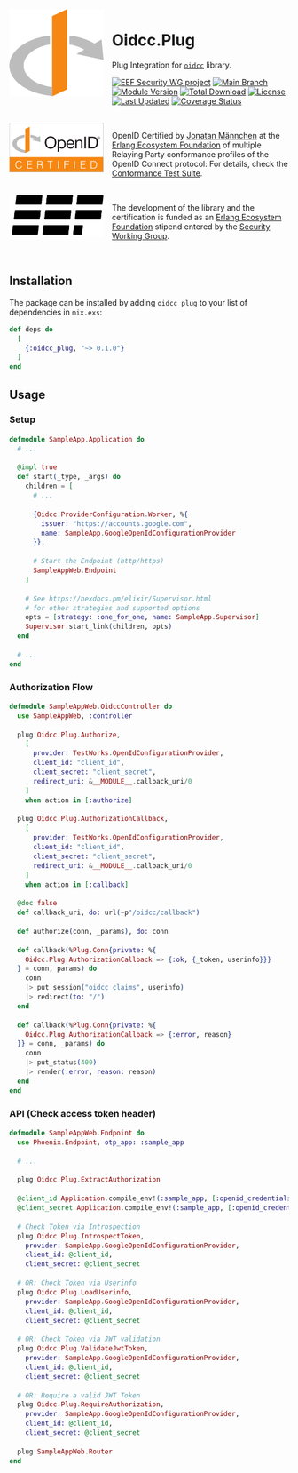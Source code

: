<div style="margin-right: 15px; float: left;">
  <img
    align="left"
    src="assets/logo.svg"
    alt="OpenID Connect Logo"
    width="170px"
  />
</div>

# Oidcc.Plug

Plug Integration for [`oidcc`](https://hex.pm/packages/oidcc) library.

[![EEF Security WG project](https://img.shields.io/badge/EEF-Security-black)](https://github.com/erlef/security-wg)
[![Main Branch](https://github.com/erlef/oidcc_plug/actions/workflows/branch_main.yml/badge.svg?branch=main)](https://github.com/erlef/oidcc_plug/actions/workflows/branch_main.yml)
[![Module Version](https://img.shields.io/hexpm/v/oidcc_plug.svg)](https://hex.pm/packages/oidcc_plug)
[![Total Download](https://img.shields.io/hexpm/dt/oidcc_plug.svg)](https://hex.pm/packages/oidcc_plug)
[![License](https://img.shields.io/hexpm/l/oidcc_plug.svg)](https://github.com/erlef/oidcc_plug/blob/main/LICENSE)
[![Last Updated](https://img.shields.io/github/last-commit/erlef/oidcc_plug.svg)](https://github.com/erlef/oidcc_plug/commits/master)
[![Coverage Status](https://coveralls.io/repos/github/erlef/oidcc_plug/badge.svg?branch=main)](https://coveralls.io/github/erlef/oidcc_plug?branch=main)

<br clear="left"/>

<picture style="margin-right: 15px; float: left;">
  <source
    media="(prefers-color-scheme: dark)"
    srcset="assets/certified-dark.svg"
    width="170px"
    align="left"
  />
  <source
    media="(prefers-color-scheme: light)"
    srcset="assets/certified-light.svg"
    width="170px"
    align="left"
  />
  <img
    src="assets/certified-light.svg"
    alt="OpenID Connect Certified Logo"
    width="170px"
    align="left"
  />
</picture>

OpenID Certified by [Jonatan Männchen](https://github.com/maennchen) at the
[Erlang Ecosystem Foundation](https://github.com/erlef) of multiple Relaying
Party conformance profiles of the OpenID Connect protocol:
For details, check the
[Conformance Test Suite](https://github.com/erlef/oidcc_conformance).

<br clear="left"/>

<picture style="margin-right: 15px; float: left;">
  <source
    media="(prefers-color-scheme: dark)"
    srcset="assets/erlef-logo-dark.svg"
    width="170px"
    align="left"
  />
  <source
    media="(prefers-color-scheme: light)"
    srcset="assets/erlef-logo-light.svg"
    width="170px"
    align="left"
  />
  <img
    src="assets/erlef-logo-light.svg"
    alt="Erlang Ecosystem Foundation Logo"
    width="170px"
    align="left"
  />
</picture>

The development of the library and the certification is funded as an
[Erlang Ecosystem Foundation](https://erlef.org/) stipend entered by the
[Security Working Group](https://erlef.org/wg/security).

<br clear="left"/>

## Installation

The package can be installed by adding `oidcc_plug` to your list of dependencies
in `mix.exs`:

```elixir
def deps do
  [
    {:oidcc_plug, "~> 0.1.0"}
  ]
end
```

## Usage

### Setup

```elixir
defmodule SampleApp.Application do
  # ...

  @impl true
  def start(_type, _args) do
    children = [
      # ...

      {Oidcc.ProviderConfiguration.Worker, %{
        issuer: "https://accounts.google.com",
        name: SampleApp.GoogleOpenIdConfigurationProvider
      }},

      # Start the Endpoint (http/https)
      SampleAppWeb.Endpoint
    ]

    # See https://hexdocs.pm/elixir/Supervisor.html
    # for other strategies and supported options
    opts = [strategy: :one_for_one, name: SampleApp.Supervisor]
    Supervisor.start_link(children, opts)
  end

  # ...
end
```

### Authorization Flow

```elixir
defmodule SampleAppWeb.OidccController do
  use SampleAppWeb, :controller

  plug Oidcc.Plug.Authorize,
    [
      provider: TestWorks.OpenIdConfigurationProvider,
      client_id: "client_id",
      client_secret: "client_secret",
      redirect_uri: &__MODULE__.callback_uri/0
    ]
    when action in [:authorize]

  plug Oidcc.Plug.AuthorizationCallback,
    [
      provider: TestWorks.OpenIdConfigurationProvider,
      client_id: "client_id",
      client_secret: "client_secret",
      redirect_uri: &__MODULE__.callback_uri/0
    ]
    when action in [:callback]

  @doc false
  def callback_uri, do: url(~p"/oidcc/callback")

  def authorize(conn, _params), do: conn

  def callback(%Plug.Conn{private: %{
    Oidcc.Plug.AuthorizationCallback => {:ok, {_token, userinfo}}}
  } = conn, params) do
    conn
    |> put_session("oidcc_claims", userinfo)
    |> redirect(to: "/")
  end

  def callback(%Plug.Conn{private: %{
    Oidcc.Plug.AuthorizationCallback => {:error, reason}
  }} = conn, _params) do
    conn
    |> put_status(400)
    |> render(:error, reason: reason)
  end
end
```

### API (Check access token header)

```elixir
defmodule SampleAppWeb.Endpoint do
  use Phoenix.Endpoint, otp_app: :sample_app

  # ...

  plug Oidcc.Plug.ExtractAuthorization

  @client_id Application.compile_env!(:sample_app, [:openid_credentials, :client_id])
  @client_secret Application.compile_env!(:sample_app, [:openid_credentials, :client_secret])

  # Check Token via Introspection
  plug Oidcc.Plug.IntrospectToken,
    provider: SampleApp.GoogleOpenIdConfigurationProvider,
    client_id: @client_id,
    client_secret: @client_secret

  # OR: Check Token via Userinfo
  plug Oidcc.Plug.LoadUserinfo,
    provider: SampleApp.GoogleOpenIdConfigurationProvider,
    client_id: @client_id,
    client_secret: @client_secret

  # OR: Check Token via JWT validation
  plug Oidcc.Plug.ValidateJwtToken,
    provider: SampleApp.GoogleOpenIdConfigurationProvider,
    client_id: @client_id,
    client_secret: @client_secret

  # OR: Require a valid JWT Token
  plug Oidcc.Plug.RequireAuthorization,
    provider: SampleApp.GoogleOpenIdConfigurationProvider,
    client_id: @client_id,
    client_secret: @client_secret

  plug SampleAppWeb.Router
end
```
